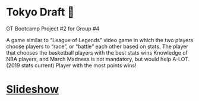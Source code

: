 # Tokyo Draft :basketball:
GT Bootcamp Project #2 for Group #4

A game similar to “League of Legends” video game in which the two players choose players to “race”, or “battle” each other based on stats. 
The player that chooses the basketball players with the best stats wins
Knowledge of NBA players, and March Madness is not mandatory, but would help A-LOT. (2019 stats current)
Player with the most points wins!


# [Slideshow](https://docs.google.com/presentation/d/1znH4ljwTmxzOyQGp9Cwd_dA5t5h4wCLEesTqQpSbOso/edit?usp=sharing)
